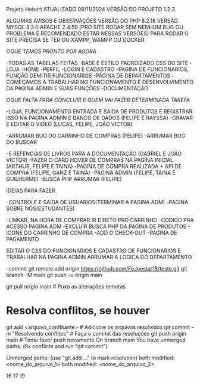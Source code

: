 Projeto Hebert ATUALIZADO 08/11/2024
VERSÃO DO PROJETO 1.2.3

ALGUMAS AVISOS E OBSERVAÇÕES 
VERSÃO DO PHP 8.2.18
VERSÃO MYSQL 8.3.0
APACHE 2.4.59
(PRO SITE RODAR SEM NENHUM BUG OU PROBLEMA É RECOMENDADO ESTAR NESSAS VERSÕES)
PARA RODAR O SITE PRECISA SE TER OU XAMPP, WAMPP OU DOCKER

*OQUE TEMOS PRONTO POR AGORA*

-TODAS AS TABELAS FEITAS 
-BASE E ESTILO PADROIZADO CSS DO SITE 
-LOJA 
-HOME
-PERFIL 
-LOGIN E CADASTRO
-PAGINA DE FUNCIONARIOS, FUNÇÃO DEMITIR FUNCIONARIOS 
-PAGINA DE DEPARTAMENTOS 
-COMEÇAMOS A TRABALHAR NO FUNCIONAMENTO E DESENVOLVIMENTO DA PAGINA ADMIN E SUAS FUNÇÕES
-DOCUMENTAÇÃO

*OQUE FALTA PARA CONCLUIR* *E QUEM VAI FAZER DETERMINADA TAREFA*



-LOJA, FUNCIONAMENTO ENTRADA E SAIDA DE PRODUTOS E REGISTRAR ISSO NA PAGINA ADMIN E BANCO DE DADOS   (FELIPE E RAYSSA)
-GRAVAR E EDITAR O VIDEO   (LUCAS, FELIPE, JOÃO VICTOR)

-ARRUMAR BUG DO CARRINHO DE COMPRAS    (FELIPE)
-ARRUMAR BUG DO BUSCAR 

-5 REFENCIAS DE LIVROS PARA A DOCUMENTAÇÃO   (GABRIEL E JOÃO VICTOR)
-FAZER O CARD HOVER DE COMPRAS NA PAGINA INICIAL   (ARTHUR, FELIPE E TAINA)
-PAGINA DE COMPRA REALIZADA + API DE COMPRA   (FELIPE, GANZ E TAINA)
-PAGINA ADMIN   (FELIPE, TAINA E GUILHERME)
-BUSCA PHP ARRUMAR (FELIPE)

IDEIAS PARA FAZER 

-CONTROLE E SAIDA DE USUARIOS(TERMINAR A PAGINA ADM)
-PAGINA SOBRE NÓS(ESTUDANTES)

-LINKAR, NA HORA DE COMPRAR IR DIRETO PRO CARRINHO 
-CODIGO PRA ACESSO PAGINA ADM 
-EXCLUIR BUSCA PHP DA PAGINA DE PRODUTOS
-ICONE DO CARRINHO DE COMPRA
-ADD O CHECK-OUT
-PAGINA DE PAGAMENTO  

EDITAR O CSS DO FUNCIONARIOS E CADASTRO DE FUNCIONARIOS 
E TRABALHAR NA PAGINA ADMIN 
ARRUMAR A LOGICA DO DEPARTAMENTO 

-commit 
git remote add origin https://github.com/FeJoestar18/teste.git
git branch -M main
git push -u origin main

git pull origin main          # Puxa as alterações remotas
# Resolva conflitos, se houver
git add <arquivo_conflitante> # Adicione os arquivos resolvidos
git commit -m "Resolvendo conflitos" # Faça o commit das resoluções
git push origin main          # Tente fazer push novamente
On branch main
You have unmerged paths.
  (fix conflicts and run "git commit")

Unmerged paths:
  (use "git add <file>..." to mark resolution)
    both modified:   <nome_do_arquivo_1>
    both modified:   <nome_do_arquivo_2>

16 17 19